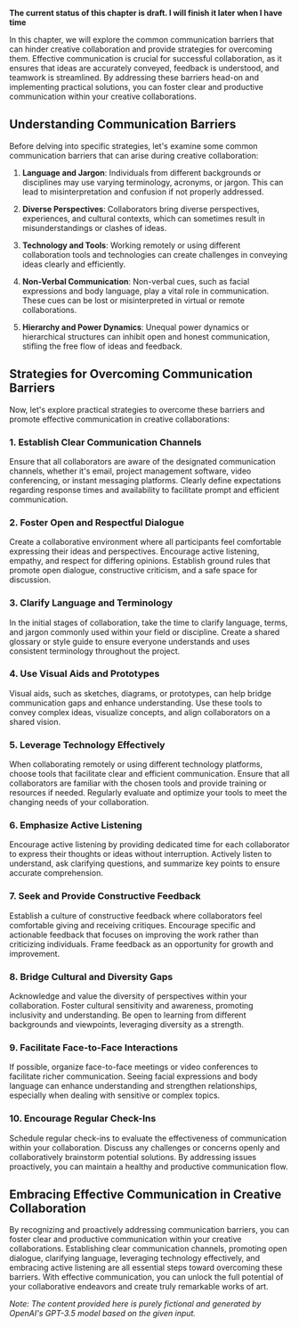 **The current status of this chapter is draft. I will finish it later when I have time**

In this chapter, we will explore the common communication barriers that can hinder creative collaboration and provide strategies for overcoming them. Effective communication is crucial for successful collaboration, as it ensures that ideas are accurately conveyed, feedback is understood, and teamwork is streamlined. By addressing these barriers head-on and implementing practical solutions, you can foster clear and productive communication within your creative collaborations.

Understanding Communication Barriers
------------------------------------

Before delving into specific strategies, let's examine some common communication barriers that can arise during creative collaboration:

1. **Language and Jargon**: Individuals from different backgrounds or disciplines may use varying terminology, acronyms, or jargon. This can lead to misinterpretation and confusion if not properly addressed.

2. **Diverse Perspectives**: Collaborators bring diverse perspectives, experiences, and cultural contexts, which can sometimes result in misunderstandings or clashes of ideas.

3. **Technology and Tools**: Working remotely or using different collaboration tools and technologies can create challenges in conveying ideas clearly and efficiently.

4. **Non-Verbal Communication**: Non-verbal cues, such as facial expressions and body language, play a vital role in communication. These cues can be lost or misinterpreted in virtual or remote collaborations.

5. **Hierarchy and Power Dynamics**: Unequal power dynamics or hierarchical structures can inhibit open and honest communication, stifling the free flow of ideas and feedback.

Strategies for Overcoming Communication Barriers
------------------------------------------------

Now, let's explore practical strategies to overcome these barriers and promote effective communication in creative collaborations:

### 1. Establish Clear Communication Channels

Ensure that all collaborators are aware of the designated communication channels, whether it's email, project management software, video conferencing, or instant messaging platforms. Clearly define expectations regarding response times and availability to facilitate prompt and efficient communication.

### 2. Foster Open and Respectful Dialogue

Create a collaborative environment where all participants feel comfortable expressing their ideas and perspectives. Encourage active listening, empathy, and respect for differing opinions. Establish ground rules that promote open dialogue, constructive criticism, and a safe space for discussion.

### 3. Clarify Language and Terminology

In the initial stages of collaboration, take the time to clarify language, terms, and jargon commonly used within your field or discipline. Create a shared glossary or style guide to ensure everyone understands and uses consistent terminology throughout the project.

### 4. Use Visual Aids and Prototypes

Visual aids, such as sketches, diagrams, or prototypes, can help bridge communication gaps and enhance understanding. Use these tools to convey complex ideas, visualize concepts, and align collaborators on a shared vision.

### 5. Leverage Technology Effectively

When collaborating remotely or using different technology platforms, choose tools that facilitate clear and efficient communication. Ensure that all collaborators are familiar with the chosen tools and provide training or resources if needed. Regularly evaluate and optimize your tools to meet the changing needs of your collaboration.

### 6. Emphasize Active Listening

Encourage active listening by providing dedicated time for each collaborator to express their thoughts or ideas without interruption. Actively listen to understand, ask clarifying questions, and summarize key points to ensure accurate comprehension.

### 7. Seek and Provide Constructive Feedback

Establish a culture of constructive feedback where collaborators feel comfortable giving and receiving critiques. Encourage specific and actionable feedback that focuses on improving the work rather than criticizing individuals. Frame feedback as an opportunity for growth and improvement.

### 8. Bridge Cultural and Diversity Gaps

Acknowledge and value the diversity of perspectives within your collaboration. Foster cultural sensitivity and awareness, promoting inclusivity and understanding. Be open to learning from different backgrounds and viewpoints, leveraging diversity as a strength.

### 9. Facilitate Face-to-Face Interactions

If possible, organize face-to-face meetings or video conferences to facilitate richer communication. Seeing facial expressions and body language can enhance understanding and strengthen relationships, especially when dealing with sensitive or complex topics.

### 10. Encourage Regular Check-Ins

Schedule regular check-ins to evaluate the effectiveness of communication within your collaboration. Discuss any challenges or concerns openly and collaboratively brainstorm potential solutions. By addressing issues proactively, you can maintain a healthy and productive communication flow.

Embracing Effective Communication in Creative Collaboration
-----------------------------------------------------------

By recognizing and proactively addressing communication barriers, you can foster clear and productive communication within your creative collaborations. Establishing clear communication channels, promoting open dialogue, clarifying language, leveraging technology effectively, and embracing active listening are all essential steps toward overcoming these barriers. With effective communication, you can unlock the full potential of your collaborative endeavors and create truly remarkable works of art.

*Note: The content provided here is purely fictional and generated by OpenAI's GPT-3.5 model based on the given input.*
